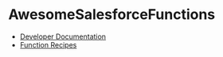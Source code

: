 # AwesomeSalesforceFunctions

* [Developer Documentation](https://developer.salesforce.com/docs/platform/functions/guide/index.html)
* [Function Recipes](https://github.com/trailheadapps/functions-recipes)

